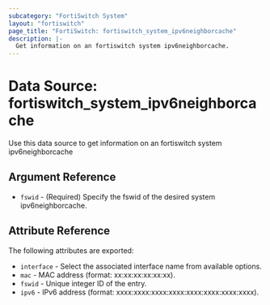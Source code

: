 ```yaml
---
subcategory: "FortiSwitch System"
layout: "fortiswitch"
page_title: "FortiSwitch: fortiswitch_system_ipv6neighborcache"
description: |-
  Get information on an fortiswitch system ipv6neighborcache.
---
```


# Data Source: fortiswitch_system_ipv6neighborcache
Use this data source to get information on an fortiswitch system ipv6neighborcache

## Argument Reference

* `fswid` - (Required) Specify the fswid of the desired system ipv6neighborcache.

## Attribute Reference

The following attributes are exported:

* `interface` - Select the associated interface name from available options.
* `mac` - MAC address (format: xx:xx:xx:xx:xx:xx).
* `fswid` - Unique integer ID of the entry.
* `ipv6` - IPv6 address (format: xxxx:xxxx:xxxx:xxxx:xxxx:xxxx:xxxx:xxxx).

